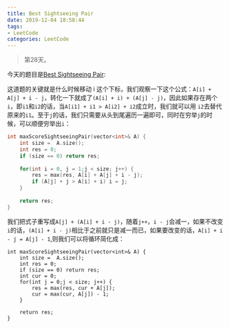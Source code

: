 ```yaml
---
title: Best Sightseeing Pair
date: 2019-12-04 18:58:44
tags:
- LeetCode
categories: LeetCode
---
```


> 第28天。

今天的题目是[Best Sightseeing Pair](https://leetcode.com/problems/best-sightseeing-pair/):

这道题的关键就是什么时候移动 i 这个下标，我们观察一下这个公式：`A[i] + A[j] + i - j`，转化一下就成了`(A[i] + i) + (A[j] - j)`，因此如果存在两个`i`，即`i1`和`i2`的话，当`A[i1] + i1 > A[i2] + i2`成立时，我们就可以用 `i2`去替代原来的`i1`。至于`j`的话，我们只需要从头到尾遍历一遍即可，同时在穷举`j`的时候，可以顺便穷举出`i`：

```c++
int maxScoreSightseeingPair(vector<int>& A) {
    int size =  A.size();
    int res = 0;
    if (size == 0) return res;
    
    for(int i = 0, j = 1;j < size; j++) {
        res = max(res, A[i] + A[j] + i - j);
        if (A[j] + j > A[i] + i) i = j;
    }
    
    return res;
}
```

我们把式子重写成`A[j] + (A[i] + i - j)`，随着`j++`，`i - j`会减一，如果不改变 `i`的话，`(A[i] + i - j)`相比于之前就只是减一而已，如果要改变的话，`A[i] + i - j = A[j] - 1`,则我们可以将循环简化成：

```c+=
int maxScoreSightseeingPair(vector<int>& A) {
    int size =  A.size();
    int res = 0;
    if (size == 0) return res;
    int cur = 0;
    for(int j = 0;j < size; j++) {
        res = max(res, cur + A[j]);
        cur = max(cur, A[j]) - 1;
    }
    
    return res;
}
```